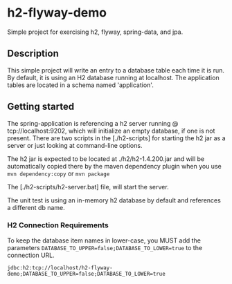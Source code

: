 # h2-flyway-demo
Simple project for exercising h2, flyway, spring-data, and jpa.

## Description

This simple project will write an entry to a database table each time it is run.  By default, it
is using an H2 database running at localhost.  The application tables are located in a schema 
named 'application'.

## Getting started

The spring-application is referencing a h2 server running @ tcp://localhost:9202,
which will initialize an empty database, if one is not present.  There are two scripts in the
[./h2-scripts] for starting the h2 jar as a server or just looking at command-line options.  

The h2 jar is expected to be located at ./h2/h2-1.4.200.jar and will be automatically copied there by the maven
dependency plugin when you use `mvn dependency:copy` or `mvn package`

The [./h2-scripts/h2-server.bat] file, will start the server.

The unit test is using an in-memory h2 database by default and references a different db name.

### H2 Connection Requirements
To keep the database item names in lower-case, you MUST add the parameters 
`DATABASE_TO_UPPER=false;DATABASE_TO_LOWER=true` to the connection URL.

```
jdbc:h2:tcp://localhost/h2-flyway-demo;DATABASE_TO_UPPER=false;DATABASE_TO_LOWER=true
```
